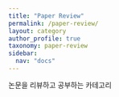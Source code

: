 ```yaml
---
title: "Paper Review"
permalink: /paper-review/
layout: category
author_profile: true
taxonomy: paper-review
sidebar:
  nav: "docs"
---
```


논문을 리뷰하고 공부하는 카테고리
